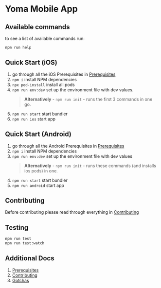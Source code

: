 # Yoma Mobile App

## Available commands

to see a list of available commands run:

```bash
npm run help
```

## Quick Start (iOS)

1. go through all the iOS Prerequisites in [Prerequisites](docs/prerequisites.md)
1. ``npm i`` install NPM dependencies
1. ``npx pod-install`` install all pods
1. ``npm run env:dev`` set up the environment file with dev values.
    > **Alternatively** - ``npm run init`` - runs the first 3 commands in one go.
1. ``npm run start`` start bundler
1. ``npm run ios`` start app

## Quick Start (Android)

1. go through all the Android Prerequisites in [Prerequisites](docs/prerequisites.md)
1. ``npm i`` install NPM dependencies
1. ``npm run env:dev`` set up the environment file with dev values
    > **Alternatively** - ``npm run init`` - runs these commands (and installs ios pods) in one.
1. ``npm run start`` start bundler
1. ``npm run android`` start app

## Contributing

Before contributing please read through everything in [Contributing](./CONTRIBUTING.md)

## Testing

```bash
npm run test
npm run test:watch
```

## Additional Docs

1. [Prerequisites](docs/prerequisites.md)
1. [Contributing](./CONTRIBUTING.md)
1. [Gotchas](docs/gotchas.md)
